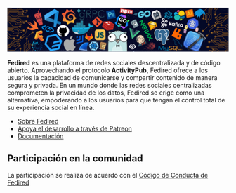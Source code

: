 ![Logo](https://github.com/fedired-dev/.github/blob/main/img/header_.png)

**Fedired** es una plataforma de redes sociales descentralizada y de código abierto. Aprovechando el protocolo **ActivityPub**, Fedired ofrece a los usuarios la capacidad de comunicarse y compartir contenido de manera segura y privada. En un mundo donde las redes sociales centralizadas comprometen la privacidad de los datos, Fedired se erige como una alternativa, empoderando a los usuarios para que tengan el control total de su experiencia social en línea.
- [Sobre Fedired](https://about.fedired.com)
- [Apoya el desarrollo a través de Patreon](https://patreon.com/fedired)
- [Documentación](https://docs.fedired.com)

## Participación en la comunidad

La participación se realiza de acuerdo con el [Código de Conducta de Fedired](https://github.com/fedired-dev/fedired/blob/main/CODE_OF_CONDUCT.md)

